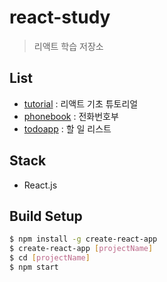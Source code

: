 # react-study

> 리액트 학습 저장소

## List
- [tutorial]() : 리액트 기초 튜토리얼
- [phonebook]() : 전화번호부
- [todoapp]() : 할 일 리스트

## Stack
- React.js

## Build Setup
```bash
$ npm install -g create-react-app
$ create-react-app [projectName]
$ cd [projectName]
$ npm start
```